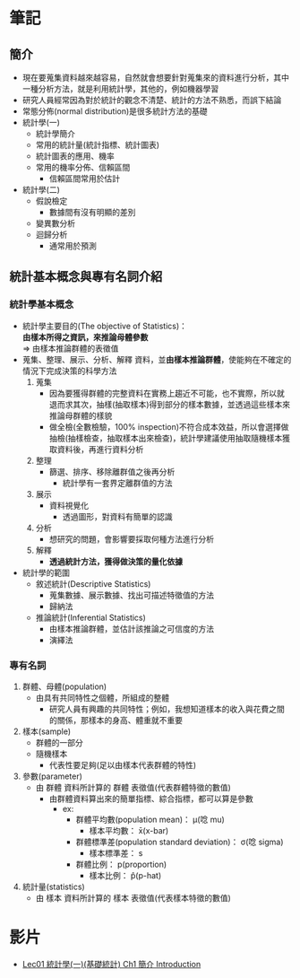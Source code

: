 # 筆記

## 簡介
- 現在要蒐集資料越來越容易，自然就會想要針對蒐集來的資料進行分析，其中一種分析方法，就是利用統計學，其他的，例如機器學習
- 研究人員經常因為對於統計的觀念不清楚、統計的方法不熟悉，而誤下結論
- 常態分佈(normal distribution)是很多統計方法的基礎
- 統計學(一)
  - 統計學簡介
  - 常用的統計量(統計指標、統計圖表)
  - 統計圖表的應用、機率
  - 常用的機率分佈、信賴區間
    - 信賴區間常用於估計
- 統計學(二)
  - 假說檢定
    - 數據間有沒有明顯的差別
  - 變異數分析
  - 迴歸分析
    - 通常用於預測

## 統計基本概念與專有名詞介紹
### 統計學基本概念
- 統計學主要目的(The objective of Statistics)：  
	**由樣本所得之資訊，來推論母體參數**  
  => 由樣本推論群體的表徵值
- 蒐集、整理、展示、分析、解釋 資料，並**由樣本推論群體**，使能夠在不確定的情況下完成決策的科學方法
  1. 蒐集
     - 因為要獲得群體的完整資料在實務上趨近不可能，也不實際，所以就退而求其次，抽樣(抽取樣本)得到部分的樣本數據，並透過這些樣本來推論母群體的樣貌
     - 做全檢(全數檢驗，100% inspection)不符合成本效益，所以會選擇做抽檢(抽樣檢查，抽取樣本出來檢查)，統計學建議使用抽取隨機樣本獲取資料後，再進行資料分析
  2. 整理
     - 篩選、排序、移除離群值之後再分析
       - 統計學有一套界定離群值的方法
  3. 展示
     - 資料視覺化
       - 透過圖形，對資料有簡單的認識
  4. 分析
     - 想研究的問題，會影響要採取何種方法進行分析
  5. 解釋
     - **透過統計方法，獲得做決策的量化依據**
- 統計學的範圍
  - 敘述統計(Descriptive Statistics)
    - 蒐集數據、展示數據、找出可描述特徵值的方法
    - 歸納法
  - 推論統計(Inferential Statistics)
    - 由樣本推論群體，並估計該推論之可信度的方法
    - 演繹法
### 專有名詞
1. 群體、母體(population)
   - 由具有共同特性之個體，所組成的整體
     - 研究人員有興趣的共同特性；例如，我想知道樣本的收入與花費之間的關係，那樣本的身高、體重就不重要
2. 樣本(sample)
   - 群體的一部分
   - 隨機樣本
     - 代表性要足夠(足以由樣本代表群體的特性)
3. 參數(parameter)
   - 由 群體 資料所計算的 群體 表徵值(代表群體特徵的數值)
     - 由群體資料算出來的簡單指標、綜合指標，都可以算是參數
       - ex:
         - 群體平均數(population mean)： μ(唸 mu)
           - 樣本平均數： x̄(x-bar)
         - 群體標準差(population standard deviation)： σ(唸 sigma)
           - 樣本標準差： s
         - 群體比例： p(proportion)
           - 樣本比例： p̂(p-hat)
4. 統計量(statistics)
   - 由 樣本 資料所計算的 樣本 表徵值(代表樣本特徵的數值)


# 影片
- [Lec01 統計學(一)(基礎統計) Ch1 簡介 Introduction](https://www.youtube.com/watch?v=3okbnliWIlU&list=PLj6E8qlqmkFvsst4-ww1mrax1D65FQI1m&index=1)